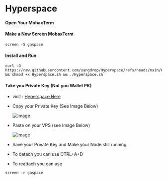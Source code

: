 # Hyperspace

#### Open Your MobaxTerm

#### Make a New Screen MobaxTerm

```shell
screen -S gaspace
```
#### Install and Run
```shell
curl -O https://raw.githubusercontent.com/uangdrop/Hyperspace/refs/heads/main/Hyperspace.sh && chmod +x Hyperspace.sh && ./Hyperspace.sh
```
#### Take you Private Key (Not you Wallet PK)
- visit : [Hyperspace Here](url) 
- Copy your Private Key (See Image Below)

  ![image](https://github.com/user-attachments/assets/1b74c3c0-5ff7-4664-8a92-3877888cf85d)

- Paste on your VPS (see Image Below)

  ![image](https://github.com/user-attachments/assets/4589b00b-8d99-42a1-9a05-4740e57476fd)

- Save your Private Key and Make your Node still running

- To detach you can use CTRL+A+D
- To reattach you can use
```shell
screen -r gaspace
```
